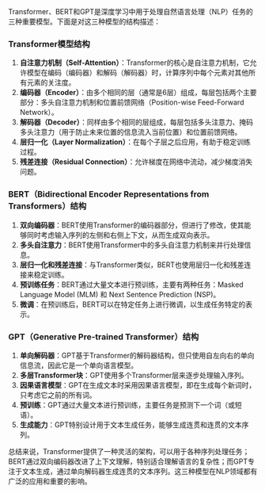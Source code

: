 Transformer、BERT和GPT是深度学习中用于处理自然语言处理（NLP）任务的三种重要模型。下面是对这三种模型的结构描述：

### Transformer模型结构
1. **自注意力机制（Self-Attention）**：Transformer的核心是自注意力机制，它允许模型在编码（编码器）和解码（解码器）时，计算序列中每个元素对其他所有元素的关注度。
2. **编码器（Encoder）**：由多个相同的层（通常是6层）组成，每层包括两个主要部分：多头自注意力机制和位置前馈网络（Position-wise Feed-Forward Network）。
3. **解码器（Decoder）**：同样由多个相同的层组成，每层包括多头注意力、掩码多头注意力（用于防止未来位置的信息流入当前位置）和位置前馈网络。
4. **层归一化（Layer Normalization）**：在每个子层之后应用，有助于稳定训练过程。
5. **残差连接（Residual Connection）**：允许梯度在网络中流动，减少梯度消失问题。

### BERT（Bidirectional Encoder Representations from Transformers）结构
1. **双向编码器**：BERT使用Transformer的编码器部分，但进行了修改，使其能够同时考虑输入序列的左侧和右侧上下文，从而生成双向表示。
2. **多头自注意力**：BERT使用Transformer中的多头自注意力机制来并行处理信息。
3. **层归一化和残差连接**：与Transformer类似，BERT也使用层归一化和残差连接来稳定训练。
4. **预训练任务**：BERT通过大量文本进行预训练，主要有两种任务：Masked Language Model (MLM) 和 Next Sentence Prediction (NSP)。
5. **微调**：在预训练后，BERT可以在特定任务上进行微调，以生成任务特定的表示。

### GPT（Generative Pre-trained Transformer）结构
1. **单向解码器**：GPT基于Transformer的解码器结构，但只使用自左向右的单向信息流，因此它是一个单向语言模型。
2. **多层Transformer块**：GPT使用多个Transformer层来逐步处理输入序列。
3. **因果语言模型**：GPT在生成文本时采用因果语言模型，即在生成每个新词时，只考虑它之前的所有词。
4. **预训练**：GPT通过大量文本进行预训练，主要任务是预测下一个词（或短语）。
5. **生成能力**：GPT特别设计用于文本生成任务，能够生成连贯和连贯的文本序列。

总结来说，Transformer提供了一种灵活的架构，可以用于各种序列处理任务；BERT通过双向编码器改进了上下文理解，特别适合理解语言的复杂性；而GPT专注于文本生成，通过单向解码器生成连贯的文本序列。这三种模型在NLP领域都有广泛的应用和重要的影响。
